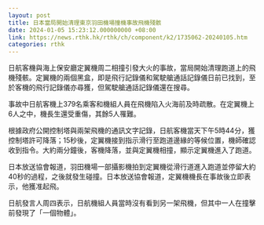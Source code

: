 ```yaml
---
layout: post
title: 日本當局開始清理東京羽田機場撞機事故飛機殘骸
date: 2024-01-05 15:23:12.000000000 +08:00
link: https://news.rthk.hk/rthk/ch/component/k2/1735062-20240105.htm
categories: rthk
---
```


日航客機與海上保安廳定翼機周二相撞引發大火的事故，當局開始清理跑道上的飛機殘骸。定翼機的兩個黑盒，即是飛行記錄儀和駕駛艙通話記錄儀日前已找到，至於客機的飛行記錄儀亦尋獲，但駕駛艙通話記錄儀還在搜尋。

事故中日航客機上379名乘客和機組人員在飛機陷入火海前及時疏散。在定翼機上6人之中，機長生還受重傷，其餘5人罹難。

根據政府公開控制塔與兩架飛機的通訊文字記錄，日航客機當天下午5時44分，獲控制塔許可降落；15秒後，定翼機接到指示滑行至跑道邊緣的等候位置，機師確認收到指令。大約兩分鐘後，客機降落，並與定翼機相撞，顯示定翼機進入了跑道。

日本放送協會報道，羽田機場一部攝影機拍到定翼機從滑行道進入跑道並停留大約40秒的過程，之後就發生碰撞。日本放送協會報道，定翼機機長在事故後立即表示，他獲准起飛。

日航發言人周四表示，日航機組人員當時沒有看到另一架飛機，但其中一人在撞擊前發現了「一個物體」。
